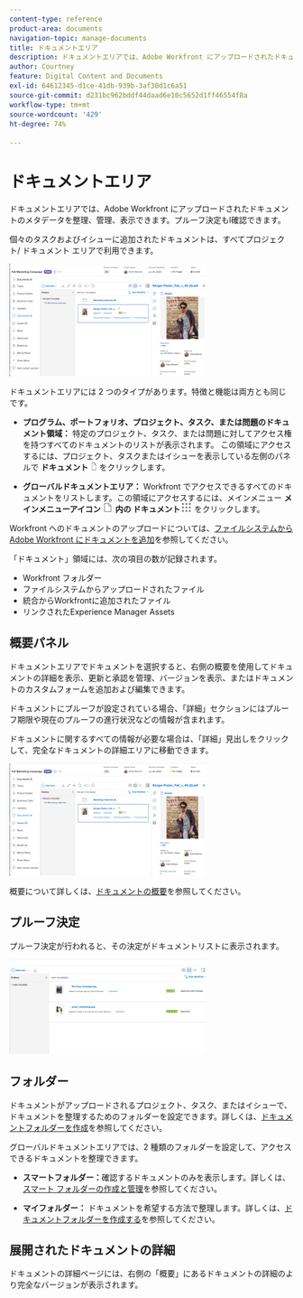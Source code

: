 ```yaml
---
content-type: reference
product-area: documents
navigation-topic: manage-documents
title: ドキュメントエリア
description: ドキュメントエリアでは、Adobe Workfront にアップロードされたドキュメントのメタデータを整理、管理、表示できます。プルーフ決定もl確認できます。
author: Courtney
feature: Digital Content and Documents
exl-id: 64612345-d1ce-41db-939b-3af30d1c6a51
source-git-commit: d231bc962bddf44daad6e10c5652d1ff46554f8a
workflow-type: tm+mt
source-wordcount: '429'
ht-degree: 74%

---
```


# ドキュメントエリア

ドキュメントエリアでは、Adobe Workfront にアップロードされたドキュメントのメタデータを整理、管理、表示できます。プルーフ決定もl確認できます。

個々のタスクおよびイシューに追加されたドキュメントは、すべてプロジェクト/ ドキュメント エリアで利用できます。

![&#x200B; ドキュメント エリア &#x200B;](assets/documents-area-v2-350x199.png)

ドキュメントエリアには 2 つのタイプがあります。特徴と機能は両方とも同じです。

* **プログラム、ポートフォリオ、プロジェクト、タスク、または問題のドキュメント領域：** 特定のプロジェクト、タスク、または問題に対してアクセス権を持つすべてのドキュメントのリストが表示されます。 この領域にアクセスするには、プロジェクト、タスクまたはイシューを表示している左側のパネルで **ドキュメント** ![&#x200B; ドキュメントアイコン &#x200B;](assets/document-icon-12x14.png) をクリックします。

* **グローバルドキュメントエリア：** Workfront でアクセスできるすべてのドキュメントをリストします。この領域にアクセスするには、メインメニュー **メインメニューアイコン ![&#128279;](assets/document-icon.png) 内の  ドキュメント**![&#x200B; ドキュメントアイコン &#x200B;](assets/main-menu-icon.png) をクリックします。

Workfront へのドキュメントのアップロードについては、[ファイルシステムから Adobe Workfront にドキュメントを追加](../../documents/adding-documents-to-workfront/add-documents-from-file-system.md)を参照してください。


「ドキュメント」領域には、次の項目の数が記録されます。

* Workfront フォルダー
* ファイルシステムからアップロードされたファイル
* 統合からWorkfrontに追加されたファイル
* リンクされたExperience Manager Assets

## 概要パネル

ドキュメントエリアでドキュメントを選択すると、右側の概要を使用してドキュメントの詳細を表示、更新と承認を管理、バージョンを表示、またはドキュメントのカスタムフォームを追加および編集できます。

ドキュメントにプルーフが設定されている場合、「詳細」セクションにはプルーフ期限や現在のプルーフの進行状況などの情報が含まれます。

ドキュメントに関するすべての情報が必要な場合は、「詳細」見出しをクリックして、完全なドキュメントの詳細エリアに移動できます。

![&#x200B; ドキュメント エリア &#x200B;](assets/documents-area-v2-350x199.png)

概要について詳しくは、[ドキュメントの概要](../../documents/managing-documents/summary-for-documents.md)を参照してください。

## プルーフ決定

プルーフ決定が行われると、その決定がドキュメントリストに表示されます。

![&#x200B; ドキュメントリストでのプルーフ決定 &#x200B;](assets/proof-decision---doc-list-350x168.png)

## フォルダー

ドキュメントがアップロードされるプロジェクト、タスク、またはイシューで、ドキュメントを整理するためのフォルダーを設定できます。詳しくは、[ドキュメントフォルダーを作成](../../documents/organizing-documents/create-documents-folder.md)を参照してください。

グローバルドキュメントエリアでは、2 種類のフォルダーを設定して、アクセスできるドキュメントを整理できます。

* **スマートフォルダー：**&#x200B;確認するドキュメントのみを表示します。詳しくは、[スマート フォルダーの作成と管理](../../documents/organizing-documents/create-manage-smart-folders.md)を参照してください。

* **マイフォルダー：** ドキュメントを希望する方法で整理します。詳しくは、[ドキュメントフォルダーを作成する](../../documents/organizing-documents/create-documents-folder.md)を参照してください。

## 展開されたドキュメントの詳細

ドキュメントの詳細ページには、右側の「概要」にあるドキュメントの詳細のより完全なバージョンが表示されます。
